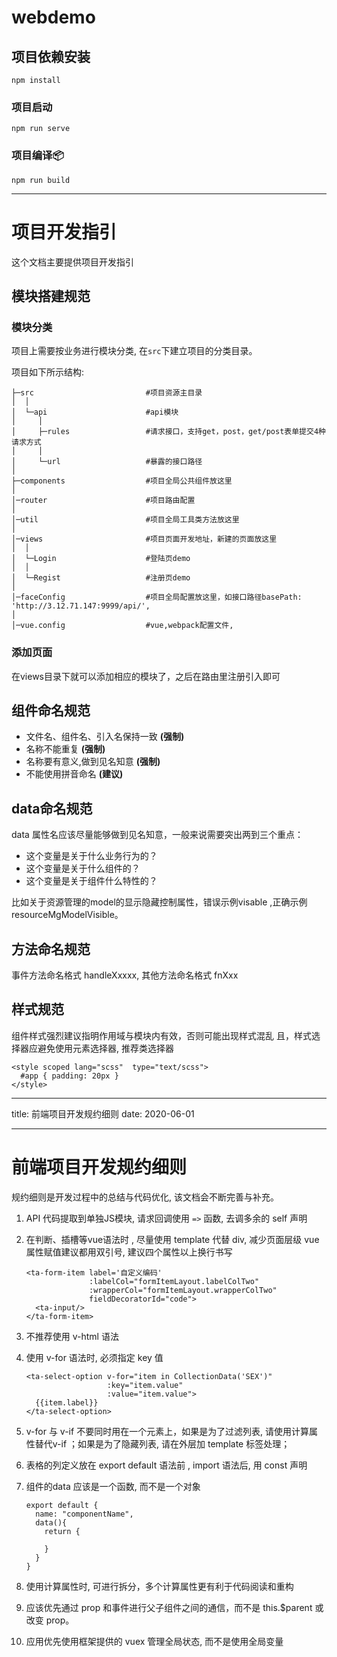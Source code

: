 # webdemo

## 项目依赖安装

```
npm install
```

### 项目启动

```
npm run serve
```

### 项目编译📦

```
npm run build
```

---

# 项目开发指引

这个文档主要提供项目开发指引

## 模块搭建规范

### 模块分类

项目上需要按业务进行模块分类, 在`src`下建立项目的分类目录。

项目如下所示结构:

```
├─src                         #项目资源主目录
│  │
│  └─api                      #api模块
│     │
│     ├─rules                 #请求接口，支持get，post，get/post表单提交4种请求方式
│     │
│     └─url                   #暴露的接口路径
│
├─components                  #项目全局公共组件放这里
│
│─router                      #项目路由配置
│
│─util                        #项目全局工具类方法放这里
│
│─views                       #项目页面开发地址，新建的页面放这里
│  │
│  └─Login                    #登陆页demo
│  │
│  └─Regist                   #注册页demo
│
│─faceConfig                  #项目全局配置放这里，如接口路径basePath: 'http://3.12.71.147:9999/api/',
│
│─vue.config                  #vue,webpack配置文件,

```

### 添加页面

在views目录下就可以添加相应的模块了，之后在路由里注册引入即可

## 组件命名规范

* 文件名、组件名、引入名保持一致 **(强制)**
* 名称不能重复 **(强制)**
* 名称要有意义,做到见名知意 **(强制)**
* 不能使用拼音命名 **(建议)**

## data命名规范

data 属性名应该尽量能够做到见名知意，一般来说需要突出两到三个重点：

* 这个变量是关于什么业务行为的？
* 这个变量是关于什么组件的？
* 这个变量是关于组件什么特性的？

比如关于资源管理的model的显示隐藏控制属性，错误示例visable ,正确示例resourceMgModelVisible。

## 方法命名规范

事件方法命名格式 handleXxxxx, 其他方法命名格式 fnXxx

## 样式规范

组件样式强烈建议指明作用域与模块内有效，否则可能出现样式混乱
且，样式选择器应避免使用元素选择器, 推荐类选择器

```
<style scoped lang="scss"  type="text/scss">
  #app { padding: 20px }
</style>
```

---
title: 前端项目开发规约细则
date: 2020-06-01 

---

# 前端项目开发规约细则

规约细则是开发过程中的总结与代码优化, 该文档会不断完善与补充。

1. API 代码提取到单独JS模块, 请求回调使用 ```=>``` 函数, 去调多余的 self 声明
2. 在判断、插槽等vue语法时 , 尽量使用 template 代替 div, 减少页面层级
    vue 属性赋值建议都用双引号, 建议四个属性以上换行书写

    ```
    <ta-form-item label='自定义编码'
                  :labelCol="formItemLayout.labelColTwo"
                  :wrapperCol="formItemLayout.wrapperColTwo"
                  fieldDecoratorId="code">
      <ta-input/>
    </ta-form-item>
    ```

3. 不推荐使用 v-html 语法
4. 使用 v-for 语法时, 必须指定 key 值

    ```
    <ta-select-option v-for="item in CollectionData('SEX')"
                      :key="item.value"
                      :value="item.value">
      {{item.label}}
    </ta-select-option>
    ```

5. v-for 与 v-if 不要同时用在一个元素上，如果是为了过滤列表, 请使用计算属性替代v-if ；如果是为了隐藏列表, 请在外层加 template 标签处理；
6. 表格的列定义放在 export default 语法前 , import 语法后, 用 const 声明
7. 组件的data 应该是一个函数, 而不是一个对象

    ```
    export default {
      name: "componentName",
      data(){
        return {

        }
      }
    }
    ```

8. 使用计算属性时, 可进行拆分，多个计算属性更有利于代码阅读和重构
9. 应该优先通过 prop 和事件进行父子组件之间的通信，而不是 this.$parent 或改变 prop。
10. 应用优先使用框架提供的 vuex 管理全局状态, 而不是使用全局变量
